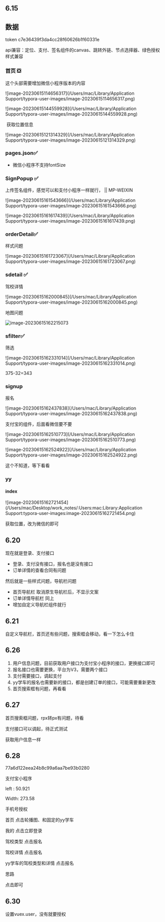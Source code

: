 ## 6.15

## 数据

token	c7e36439f3da4cc28f60626b1f60331e



api兼容：定位、支付、签名组件的canvas、跳转外链、节点选择器、绿色授权
样式兼容



### 首页 ❎

这个头部需要增加微信小程序版本的内容

![image-20230615114656317](/Users/mac/Library/Application Support/typora-user-images/image-20230615114656317.png)

![image-20230615144559928](/Users/mac/Library/Application Support/typora-user-images/image-20230615144559928.png)

​		获取位置信息

![image-20230615121314329](/Users/mac/Library/Application Support/typora-user-images/image-20230615121314329.png)

### pages.json✅

- 微信小程序不支持fontSize

### SignPopup	✅

上传签名组件，感觉可以和支付小程序一样就行， || MP-WEIXIN

![image-20230615161543666](/Users/mac/Library/Application Support/typora-user-images/image-20230615161543666.png)

![image-20230615161617439](/Users/mac/Library/Application Support/typora-user-images/image-20230615161617439.png)

### orderDetail✅

样式问题

![image-20230615161723067](/Users/mac/Library/Application Support/typora-user-images/image-20230615161723067.png)

### sdetail	✅

驾校详情

![image-20230615162000845](/Users/mac/Library/Application Support/typora-user-images/image-20230615162000845.png)

地图问题

![image-20230615162215073](/Users/mac/Desktop/work_notes/image-20230615162215073.png)

### sfilter✅

筛选

![image-20230615162331014](/Users/mac/Library/Application Support/typora-user-images/image-20230615162331014.png)

375-32=343



### signup

报名

![image-20230615162437838](/Users/mac/Library/Application Support/typora-user-images/image-20230615162437838.png)

支付宝的组件，后面看微信要不要

![image-20230615162510773](/Users/mac/Library/Application Support/typora-user-images/image-20230615162510773.png)

![image-20230615162524922](/Users/mac/Library/Application Support/typora-user-images/image-20230615162524922.png)

这个不知道，等下看看

### yy

#### index

![image-20230615162721454](/Users/mac/Desktop/work_notes/:Users:mac:Library:Application Support:typora-user-images:image-20230615162721454.png)

获取位置，改为微信的即可



## 6.20

现在就是登录、支付接口

- 登录、支付没有接口，报名也是没有接口
- 订单详情的查看合同有问题

然后就是一些样式问题，导航栏问题

- 首页导航栏	取消原生导航栏后，不显示文案
- 订单详情导航栏 同上
- 增加自定义导航栏组件就行

## 6.21

自定义导航栏，首页还有些问题，搜索框会移动，看一下怎么卡住



## 6.26

1. 用户信息问题，目前获取用户接口为支付宝小程序的接口，更换接口即可
2. 报名接口也需要更换，平台为V3，需要两个接口
3. 支付需要接口，调起支付
4. yy学车的报名也需要新的接口，都是创建订单的接口，可能需要重新更改
5. 首页搜索框有问题，再看看



## 6.27

首页搜索框问题，rpx转px有问题，待看

支付接口可以调起，待正式测试

获取用户信息一样



## 6.28

77a6d122eea24b8c99a6aa7be93b0280



支付宝小程序

left : 50.921

Width: 273.58



手机号授权

首页	点击轮播图、和固定的yy学车

我的	点击立即登录

驾校类型	点击报名

驾校详情	点击报名

yy学车的驾校类型和详情	点击报名



思路

点击即可



## 6.30

设置vuex.user，没有就要授权

